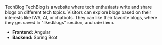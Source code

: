 TechBlog
TechBlog is a website where tech enthusiasts write and share blogs on different tech topics. Visitors can explore blogs based on their interests like IWA, AI, or chatbots. They can like their favorite blogs, where they get saved in "likedblogs" section, and rate them.
- **Frontend:** Angular
- **Backend:** Spring Boot
